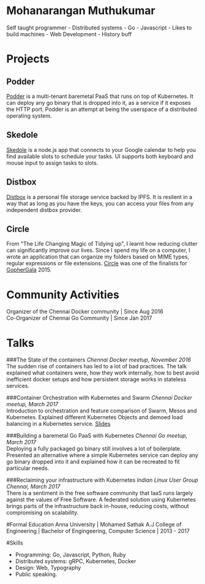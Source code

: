 Mohanarangan Muthukumar
=======================
Self taught programmer - Distributed systems - Go - Javascript - Likes to build machines - Web Development - History buff 

Projects
=========

Podder
------
[Podder](http://github.com/extrasalt/podder) is a multi-tenant baremetal PaaS that runs on top of Kubernetes. It can deploy any go binary that is dropped into it, as a service if it exposes the HTTP port. Podder is an attempt at being the userspace of a distributed operating system. 

Skedole
-------
[Skedole](http://github.com/extrasalt/skedole) is a node.js app that connects to your Google calendar to help you find available slots to schedule your tasks. UI supports both keyboard and mouse input to assign tasks to slots.  

Distbox
-------
[Distbox](http://github.com/extrasalt/distbox) is a personal file storage service backed by IPFS. It is resilent in a way that as long as you have the keys, you can access your files from any independent distbox provider. 

Circle
------
From "The Life Changing Magic of Tidying up", I learnt how reducing clutter can significantly improve our lives. Since I spend my life on a computer, I wrote an application that can organize my folders based on MIME types, regular expressions or file extensions. [Circle](http://github.com/extrasalt/circle) was one of the finalists for [GopherGala](http://gophergala.com/blog/gopher/gala/2015/01/31/finalists/) 2015. 

Community Activities
====================

Organizer of the Chennai Docker community | Since Aug 2016          
Co-Organizer of Chennai Go Community  | Since Jan 2017

Talks
=====

###The State of the containers
_Chennai Docker meetup, November 2016_    
The sudden rise of containers has led to a lot of bad practices. The talk explained what containers were, how they work internally, how to best avoid inefficient docker setups and how persistent storage works in stateless services. 

###Container Orchestration with Kubernetes and Swarm
_Chennai Docker meetup, March 2017_    
Introduction to orchestration and feature comparison of Swarm, Mesos and Kubernetes. Explained different Kubernetes Objects and demoed load balancing in a Kubernetes service. [Slides](http://slides.com/extrasalt/deck) 

###Building a baremetal Go PaaS with Kubernetes
_Chennai Go meetup, March 2017_     
Deploying a fully packaged go binary still involves a lot of boilerplate. Presented an alternative where a simple Kubernetes service can deploy any go binary dropped into it and explained how it can be recreated to fit particular needs. 

###Reclaiming your infrastructure with Kubernetes
_Indian Linux User Group Chennai, March 2017_      
There is a sentiment in the free software community that IaaS runs largely against the values of Free Software. A federated solution using Kubernetes brings parts of the infrastructure back in-house, reducing costs, without compromising on scalability. 


#Formal Education
Anna University | Mohamed Sathak A.J College of Engineering |
Bachelor of Engingeering, Computer Science | 2013 - 2017

#Skills
- Programming: Go, Javascript, Python, Ruby
- Distributed systems: gRPC, Kubernetes, Docker
- Design: Web, Typography
- Public speaking. 
